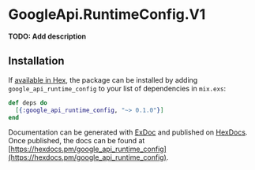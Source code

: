 # GoogleApi.RuntimeConfig.V1

**TODO: Add description**

## Installation

If [available in Hex](https://hex.pm/docs/publish), the package can be installed
by adding `google_api_runtime_config` to your list of dependencies in `mix.exs`:

```elixir
def deps do
  [{:google_api_runtime_config, "~> 0.1.0"}]
end
```

Documentation can be generated with [ExDoc](https://github.com/elixir-lang/ex_doc)
and published on [HexDocs](https://hexdocs.pm). Once published, the docs can
be found at [https://hexdocs.pm/google_api_runtime_config](https://hexdocs.pm/google_api_runtime_config).
